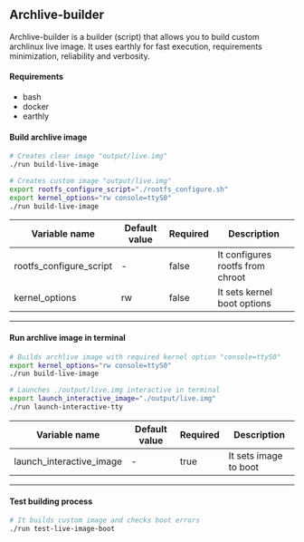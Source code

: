 ## Archlive-builder
Archlive-builder is a builder (script) that allows you to build custom
archlinux live image. It uses earthly for fast execution, requirements
minimization, reliability and verbosity.

#### Requirements
- bash
- docker
- earthly

#### Build archlive image

```bash
# Creates clear image "output/live.img"
./run build-live-image

# Creates custom image "output/live.img"
export rootfs_configure_script="./rootfs_configure.sh"
export kernel_options="rw console=ttyS0"
./run build-live-image
```

Variable name | Default value | Required | Description
-|-|- | -
rootfs_configure_script | - | false | It configures rootfs from chroot
kernel_options | rw | false | It sets kernel boot options


---
#### Run archlive image in terminal
```bash
# Builds archlive image with required kernel option "console=ttyS0"
export kernel_options="rw console=ttyS0"
./run build-live-image

# Launches ./output/live.img interactive in terminal
export launch_interactive_image="./output/live.img"
./run launch-interactive-tty
```

Variable name | Default value | Required | Description
-|-|- | -
launch_interactive_image | - | true | It sets image to boot


---
#### Test building process
```bash
# It builds custom image and checks boot errors
./run test-live-image-boot
```
